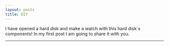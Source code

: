 ```yaml
---
layout: posts
title: DIY
---
```


 I have opened a hard disk and make a watch with this hard disk`s components!
 In my first post I am going to share it with you.

 ---



